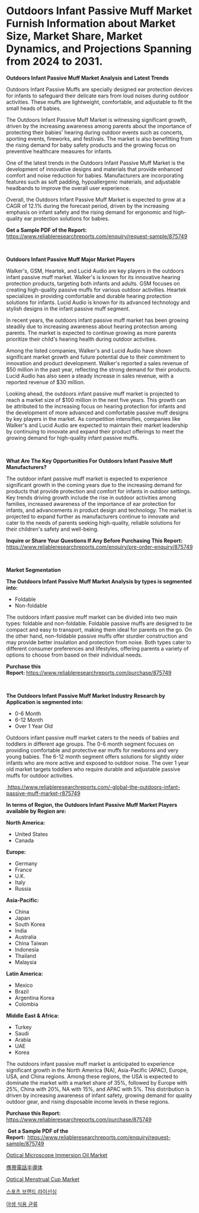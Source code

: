 <p><h1>Outdoors Infant Passive Muff Market Furnish Information about Market Size, Market Share, Market Dynamics, and Projections Spanning from 2024 to 2031.</h1></p><p><strong>Outdoors Infant Passive Muff Market Analysis and Latest Trends</strong></p>
<p><p>Outdoors Infant Passive Muffs are specially designed ear protection devices for infants to safeguard their delicate ears from loud noises during outdoor activities. These muffs are lightweight, comfortable, and adjustable to fit the small heads of babies. </p><p>The Outdoors Infant Passive Muff Market is witnessing significant growth, driven by the increasing awareness among parents about the importance of protecting their babies' hearing during outdoor events such as concerts, sporting events, fireworks, and festivals. The market is also benefitting from the rising demand for baby safety products and the growing focus on preventive healthcare measures for infants.</p><p>One of the latest trends in the Outdoors Infant Passive Muff Market is the development of innovative designs and materials that provide enhanced comfort and noise reduction for babies. Manufacturers are incorporating features such as soft padding, hypoallergenic materials, and adjustable headbands to improve the overall user experience. </p><p>Overall, the Outdoors Infant Passive Muff Market is expected to grow at a CAGR of 12.1% during the forecast period, driven by the increasing emphasis on infant safety and the rising demand for ergonomic and high-quality ear protection solutions for babies.</p></p>
<p><strong>Get a Sample PDF of the Report:&nbsp;</strong> <a href="https://www.reliableresearchreports.com/enquiry/request-sample/875749">https://www.reliableresearchreports.com/enquiry/request-sample/875749</a></p>
<p>&nbsp;</p>
<p><strong>Outdoors Infant Passive Muff Major Market Players</strong></p>
<p><p>Walker's, GSM, Heartek, and Lucid Audio are key players in the outdoors infant passive muff market. Walker's is known for its innovative hearing protection products, targeting both infants and adults. GSM focuses on creating high-quality passive muffs for various outdoor activities. Heartek specializes in providing comfortable and durable hearing protection solutions for infants. Lucid Audio is known for its advanced technology and stylish designs in the infant passive muff segment.</p><p>In recent years, the outdoors infant passive muff market has been growing steadily due to increasing awareness about hearing protection among parents. The market is expected to continue growing as more parents prioritize their child's hearing health during outdoor activities.</p><p>Among the listed companies, Walker's and Lucid Audio have shown significant market growth and future potential due to their commitment to innovation and product development. Walker's reported a sales revenue of $50 million in the past year, reflecting the strong demand for their products. Lucid Audio has also seen a steady increase in sales revenue, with a reported revenue of $30 million.</p><p>Looking ahead, the outdoors infant passive muff market is projected to reach a market size of $100 million in the next five years. This growth can be attributed to the increasing focus on hearing protection for infants and the development of more advanced and comfortable passive muff designs by key players in the market. As competition intensifies, companies like Walker's and Lucid Audio are expected to maintain their market leadership by continuing to innovate and expand their product offerings to meet the growing demand for high-quality infant passive muffs.</p></p>
<p>&nbsp;</p>
<p><strong>What Are The Key Opportunities For Outdoors Infant Passive Muff Manufacturers?</strong></p>
<p><p>The outdoor infant passive muff market is expected to experience significant growth in the coming years due to the increasing demand for products that provide protection and comfort for infants in outdoor settings. Key trends driving growth include the rise in outdoor activities among families, increased awareness of the importance of ear protection for infants, and advancements in product design and technology. The market is projected to expand further as manufacturers continue to innovate and cater to the needs of parents seeking high-quality, reliable solutions for their children's safety and well-being.</p></p>
<p><strong>Inquire or Share Your Questions If Any Before Purchasing This Report:</strong> <a href="https://www.reliableresearchreports.com/enquiry/pre-order-enquiry/875749">https://www.reliableresearchreports.com/enquiry/pre-order-enquiry/875749</a></p>
<p>&nbsp;</p>
<p><strong>Market Segmentation</strong></p>
<p><strong>The Outdoors Infant Passive Muff Market Analysis by types is segmented into:</strong></p>
<p><ul><li>Foldable</li><li>Non-foldable</li></ul></p>
<p><p>The outdoors infant passive muff market can be divided into two main types: foldable and non-foldable. Foldable passive muffs are designed to be compact and easy to transport, making them ideal for parents on the go. On the other hand, non-foldable passive muffs offer sturdier construction and may provide better insulation and protection from noise. Both types cater to different consumer preferences and lifestyles, offering parents a variety of options to choose from based on their individual needs.</p></p>
<p><strong>Purchase this Report:&nbsp;</strong><a href="https://www.reliableresearchreports.com/purchase/875749">https://www.reliableresearchreports.com/purchase/875749</a></p>
<p>&nbsp;</p>
<p><strong>The Outdoors Infant Passive Muff Market Industry Research by Application is segmented into:</strong></p>
<p><ul><li>0-6 Month</li><li>6-12 Month</li><li>Over 1 Year Old</li></ul></p>
<p><p>Outdoors infant passive muff market caters to the needs of babies and toddlers in different age groups. The 0-6 month segment focuses on providing comfortable and protective ear muffs for newborns and very young babies. The 6-12 month segment offers solutions for slightly older infants who are more active and exposed to outdoor noise. The over 1 year old market targets toddlers who require durable and adjustable passive muffs for outdoor activities.</p></p>
<p><a href="https://www.reliableresearchreports.com/-global-the-outdoors-infant-passive-muff-market-r875749">&nbsp;https://www.reliableresearchreports.com/-global-the-outdoors-infant-passive-muff-market-r875749</a></p>
<p><strong>In terms of Region, the Outdoors Infant Passive Muff Market Players available by Region are:</strong></p>
<p>
    <p> <strong> North America: </strong>
        <ul>
            <li>United States</li>
            <li>Canada</li>
        </ul>
        </p> 
    <p> <strong> Europe: </strong>
        <ul>
            <li>Germany</li>
            <li>France</li>
            <li>U.K.</li>
            <li>Italy</li>
            <li>Russia</li>
        </ul>
        </p> 
    <p> <strong> Asia-Pacific: </strong>
        <ul>
            <li>China</li>
            <li>Japan</li>
            <li>South Korea</li>
            <li>India</li>
            <li>Australia</li>
            <li>China Taiwan</li>
            <li>Indonesia</li>
            <li>Thailand</li>
            <li>Malaysia</li>
        </ul>
        </p> 
    <p> <strong> Latin America: </strong>
        <ul>
            <li>Mexico</li>
            <li>Brazil</li>
            <li>Argentina Korea</li>
            <li>Colombia</li>
        </ul>
        </p> 
    <p> <strong> Middle East & Africa: </strong>
        <ul>
            <li>Turkey</li>
            <li>Saudi</li>
            <li>Arabia</li>
            <li>UAE</li>
            <li>Korea</li>
        </ul>
    </p>
    </p>
<p><p>The outdoors infant passive muff market is anticipated to experience significant growth in the North America (NA), Asia-Pacific (APAC), Europe, USA, and China regions. Among these regions, the USA is expected to dominate the market with a market share of 35%, followed by Europe with 25%, China with 20%, NA with 15%, and APAC with 5%. This distribution is driven by increasing awareness of infant safety, growing demand for quality outdoor gear, and rising disposable income levels in these regions.</p></p>
<p><strong>Purchase this Report: </strong><a href="https://www.reliableresearchreports.com/purchase/875749">https://www.reliableresearchreports.com/purchase/875749</a></p>
<p>&nbsp;<strong>Get a Sample PDF of the Report:&nbsp;&nbsp;</strong><a href="https://www.reliableresearchreports.com/enquiry/request-sample/875749">https://www.reliableresearchreports.com/enquiry/request-sample/875749</a></p>
<p><strong></strong></p>
<p><p><a href="https://github.com/nancykennedykellievqfqt2/Market-Research-Report-List-2/blob/main/optical-microscope-immersion-oil-market.md">Optical Microscope Immersion Oil Market</a></p><p><a href="https://github.com/BrionnaBoyle/Market-Research-Report-List-1/blob/main/178381884805.md">携帯電話半導体</a></p><p><a href="https://github.com/seekum/Market-Research-Report-List-2/blob/main/optical-menstrual-cup-market.md">Optical Menstrual Cup Market</a></p><p><a href="https://medium.com/@daveblock56/%EC%8A%A4%ED%8F%AC%EC%B8%A0-%EC%8B%9C%EC%9E%A5-%EC%A7%80%ED%91%9C%EC%97%90-%EB%8C%80%ED%95%9C-%EB%B8%8C%EB%9E%9C%EB%93%9C-%EB%9D%BC%EC%9D%B4%EC%84%A0%EC%8B%B1-%EB%94%94%EC%BD%94%EB%94%A9-%EC%8B%9C%EC%9E%A5-%EC%A0%90%EC%9C%A0%EC%9C%A8-%ED%8A%B8%EB%A0%8C%EB%93%9C-%EB%B0%8F-%EC%84%B1%EC%9E%A5-%ED%8C%A8%ED%84%B4-903c332f30b3">스포츠 브랜드 라이선싱</a></p><p><a href="https://medium.com/@obiemante1922/%EC%95%BC%EC%83%9D-%EC%8B%9D%EC%9A%A9-%EB%B2%84%EC%84%AF-%EC%8B%9C%EC%9E%A5-%EC%8B%9C%EC%9E%A5-%EC%A0%90%EC%9C%A0%EC%9C%A8-%EC%8B%9C%EC%9E%A5-%EB%8F%99%ED%96%A5-%EB%B0%8F-%EB%AF%B8%EB%9E%98-%EC%84%B1%EC%9E%A5-%ED%83%90%EC%83%89-279ae0f9fd20">야생 식용 균류</a></p></p>